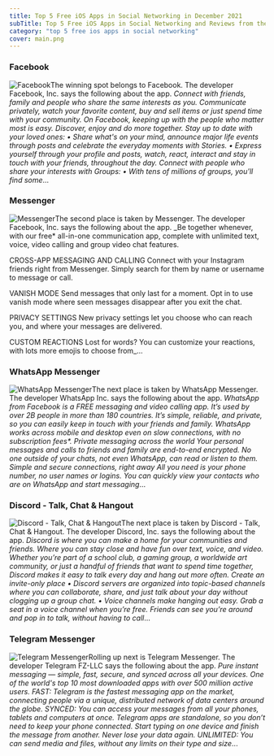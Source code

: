 ```yaml
---
title: Top 5 Free iOS Apps in Social Networking in December 2021
subTitle: Top 5 Free iOS Apps in Social Networking and Reviews from the AppStore in December 2021.
category: "top 5 free ios apps in social networking"
cover: main.png
---
```


### Facebook

![Facebook](https://is5-ssl.mzstatic.com/image/thumb/Purple116/v4/c3/bc/3c/c3bc3c90-9f99-717c-9804-2f94f7d55fe2/Icon-Production-0-0-1x_U007emarketing-0-0-0-7-0-0-sRGB-0-0-0-GLES2_U002c0-512MB-85-220-0-0.png/100x100bb.png)The winning spot belongs to Facebook. The developer Facebook, Inc. says the following about the app. _Connect with friends, family and people who share the same interests as you. Communicate privately, watch your favorite content, buy and sell items or just spend time with your community. On Facebook, keeping up with the people who matter most is easy. Discover, enjoy and do more together.    Stay up to date with your loved ones:   • Share what's on your mind, announce major life events through posts and celebrate the everyday moments with Stories.   • Express yourself through your profile and posts, watch, react, interact and stay in touch with your friends, throughout   the day.  Connect with people who share your interests with Groups:   • With tens of millions of groups, you'll find some_...

### Messenger

![Messenger](https://is3-ssl.mzstatic.com/image/thumb/Purple126/v4/73/5b/4e/735b4e65-b929-e6b4-5a28-727a610e7a8d/AppIcon-0-0-1x_U007emarketing-0-0-0-7-0-0-sRGB-0-0-0-GLES2_U002c0-512MB-85-220-0-0.png/100x100bb.png)The second place is taken by Messenger. The developer Facebook, Inc. says the following about the app. _Be together whenever, with our free* all-in-one communication app, complete with unlimited text, voice, video calling and group video chat features.  CROSS-APP MESSAGING AND CALLING Connect with your Instagram friends right from Messenger. Simply search for them by name or username to message or call.   VANISH MODE Send messages that only last for a moment. Opt in to use vanish mode where seen messages disappear after you exit the chat.  PRIVACY SETTINGS  New privacy settings let you choose who can reach you, and where your messages are delivered.  CUSTOM REACTIONS Lost for words? You can customize your reactions, with lots more emojis to choose from_...

### WhatsApp Messenger

![WhatsApp Messenger](https://is4-ssl.mzstatic.com/image/thumb/Purple126/v4/11/0e/ab/110eabc6-314d-2caf-e716-5bb1c0b2f44b/AppIcon-0-0-1x_U007emarketing-0-0-0-6-0-0-sRGB-0-0-0-GLES2_U002c0-512MB-85-220-0-0.png/100x100bb.png)The next place is taken by WhatsApp Messenger. The developer WhatsApp Inc. says the following about the app. _WhatsApp from Facebook is a FREE messaging and video calling app. It’s used by over 2B people in more than 180 countries. It’s simple, reliable, and private, so you can easily keep in touch with your friends and family. WhatsApp works across mobile and desktop even on slow connections, with no subscription fees*.  Private messaging across the world  Your personal messages and calls to friends and family are end-to-end encrypted. No one outside of your chats, not even WhatsApp, can read or listen to them.  Simple and secure connections, right away  All you need is your phone number, no user names or logins. You can quickly view your contacts who are on WhatsApp and start messaging_...

### Discord - Talk, Chat & Hangout

![Discord - Talk, Chat & Hangout](https://is2-ssl.mzstatic.com/image/thumb/Purple126/v4/ae/3a/ed/ae3aed9a-076c-a88d-56cf-2c7c522a269b/AppIcon-0-0-1x_U007emarketing-0-0-0-7-0-0-sRGB-0-0-0-GLES2_U002c0-512MB-85-220-0-0.png/100x100bb.png)The next place is taken by Discord - Talk, Chat & Hangout. The developer Discord, Inc. says the following about the app. _Discord is where you can make a home for your communities and friends. Where you can stay close and have fun over text, voice, and video. Whether you’re part of a school club, a gaming group, a worldwide art community, or just a handful of friends that want to spend time together, Discord makes it easy to talk every day and hang out more often.  Create an invite-only place •  Discord servers are organized into topic-based channels where you can collaborate, share, and just talk about your day without clogging up a group chat. •  Voice channels make hanging out easy. Grab a seat in a voice channel when you’re free. Friends can see you’re around and pop in to talk, without having to call_...

### Telegram Messenger

![Telegram Messenger](https://is1-ssl.mzstatic.com/image/thumb/Purple126/v4/25/93/a1/2593a11a-42d3-54c2-171d-29678fe78545/AppIconLLC-1x_U007emarketing-0-7-0-0-85-220.png/100x100bb.png)Rolling up next is Telegram Messenger. The developer Telegram FZ-LLC says the following about the app. _Pure instant messaging — simple, fast, secure, and synced across all your devices. One of the world's top 10 most downloaded apps with over 500 million active users.  FAST: Telegram is the fastest messaging app on the market, connecting people via a unique, distributed network of data centers around the globe.  SYNCED: You can access your messages from all your phones, tablets and computers at once. Telegram apps are standalone, so you don’t need to keep your phone connected. Start typing on one device and finish the message from another. Never lose your data again.  UNLIMITED: You can send media and files, without any limits on their type and size_...

